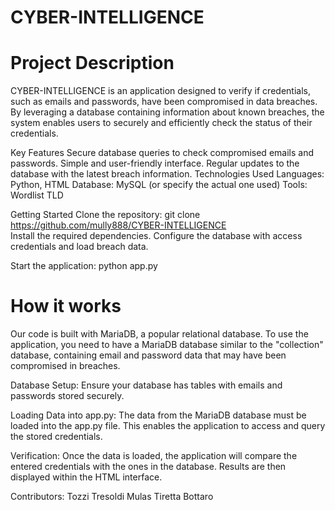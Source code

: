 # CYBER-INTELLIGENCE
# Project Description
CYBER-INTELLIGENCE is an application designed to verify if credentials, such as emails and passwords, have been compromised in data breaches. By leveraging a database containing information about known breaches, the system enables users to securely and efficiently check the status of their credentials.

Key Features
Secure database queries to check compromised emails and passwords.
Simple and user-friendly interface.
Regular updates to the database with the latest breach information.
Technologies Used
Languages: Python, HTML
Database: MySQL (or specify the actual one used)
Tools: Wordlist TLD

Getting Started
Clone the repository:
git clone https://github.com/mully888/CYBER-INTELLIGENCE  
Install the required dependencies.
Configure the database with access credentials and load breach data.

Start the application:
python app.py  
# How it works
Our code is built with MariaDB, a popular relational database. To use the application, you need to have a MariaDB database similar to the "collection" database, containing email and password data that may have been compromised in breaches.

Database Setup:
Ensure your database has tables with emails and passwords stored securely.

Loading Data into app.py:
The data from the MariaDB database must be loaded into the app.py file. This enables the application to access and query the stored credentials.

Verification:
Once the data is loaded, the application will compare the entered credentials with the ones in the database. Results are then displayed within the HTML interface.

Contributors:
Tozzi
Tresoldi
Mulas
Tiretta
Bottaro

